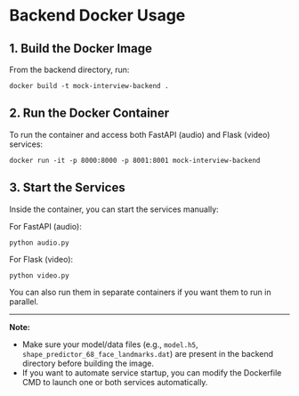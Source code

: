 # Backend Docker Usage

## 1. Build the Docker Image

From the backend directory, run:

```
docker build -t mock-interview-backend .
```

## 2. Run the Docker Container

To run the container and access both FastAPI (audio) and Flask (video) services:

```
docker run -it -p 8000:8000 -p 8001:8001 mock-interview-backend
```

## 3. Start the Services

Inside the container, you can start the services manually:

For FastAPI (audio):
```
python audio.py
```

For Flask (video):
```
python video.py
```

You can also run them in separate containers if you want them to run in parallel.

---

**Note:**
- Make sure your model/data files (e.g., `model.h5`, `shape_predictor_68_face_landmarks.dat`) are present in the backend directory before building the image.
- If you want to automate service startup, you can modify the Dockerfile CMD to launch one or both services automatically. 